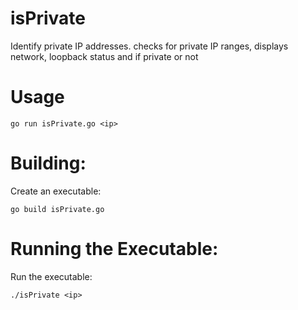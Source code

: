 # isPrivate

Identify private IP addresses. checks for private IP ranges, displays network, loopback status and if private or not

# Usage

    go run isPrivate.go <ip>

# Building:
Create an executable:

    go build isPrivate.go

# Running the Executable:
Run the executable:

    ./isPrivate <ip>
